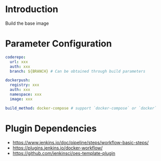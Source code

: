 # Introduction

Build the base image

# Parameter Configuration

```yaml
coderepo:
  url: xxx
  auth: xxx
  branch: ${BRANCH} # Can be obtained through build parameters

dockerpush:
  registry: xxx
  auth: xxx
  namespace: xxx
  image: xxx

build_method: docker-compose # support `docker-compose` or `docker`

```

# Plugin Dependencies

* https://www.jenkins.io/doc/pipeline/steps/workflow-basic-steps/
* https://plugins.jenkins.io/docker-workflow/
* https://github.com/jenkinsci/oes-template-plugin
